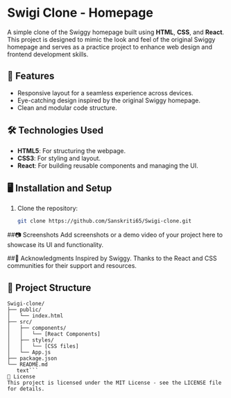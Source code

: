 # Swigi Clone - Homepage

A simple clone of the Swiggy homepage built using **HTML**, **CSS**, and **React**. This project is designed to mimic the look and feel of the original Swiggy homepage and serves as a practice project to enhance web design and frontend development skills.

## 🚀 Features

- Responsive layout for a seamless experience across devices.
- Eye-catching design inspired by the original Swiggy homepage.
- Clean and modular code structure.

## 🛠️ Technologies Used

- **HTML5**: For structuring the webpage.
- **CSS3**: For styling and layout.
- **React**: For building reusable components and managing the UI.

## 🖥️ Installation and Setup

1. Clone the repository:
   ```bash
   git clone https://github.com/Sanskriti65/Swigi-clone.git
##📷 Screenshots
Add screenshots or a demo video of your project here to showcase its UI and functionality.

##🙌 Acknowledgments
Inspired by Swiggy.
Thanks to the React and CSS communities for their support and resources.
## 📂 Project Structure
 ```text
Swigi-clone/
├── public/
│   └── index.html
├── src/
│   ├── components/
│   │   └── [React Components]
│   ├── styles/
│   │   └── [CSS files]
│   └── App.js
├── package.json
└── README.md 
    text```
📝 License
This project is licensed under the MIT License - see the LICENSE file for details.
